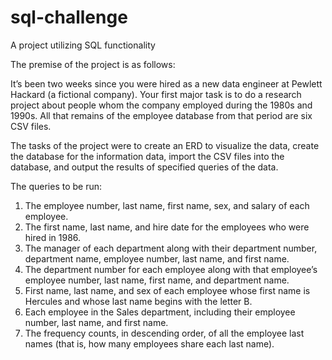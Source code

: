 # sql-challenge
A project utilizing SQL functionality


The premise of the project is as follows:

It’s been two weeks since you were hired as a new data engineer at Pewlett Hackard (a fictional company). Your first major task is to do a research project about people whom the company employed during the 1980s and 1990s. All that remains of the employee database from that period are six CSV files.


The tasks of the project were to create an ERD to visualize the data, create the database for the information data, import the CSV files into the database, and output the results of specified queries of the data.


The queries to be run:

1. The employee number, last name, first name, sex, and salary of each employee.
2. The first name, last name, and hire date for the employees who were hired in 1986.
3. The manager of each department along with their department number, department name, employee number, last name, and first name.
4. The department number for each employee along with that employee’s employee number, last name, first name, and department name.
5. First name, last name, and sex of each employee whose first name is Hercules and whose last name begins with the letter B.
6. Each employee in the Sales department, including their employee number, last name, and first name.
7. The frequency counts, in descending order, of all the employee last names (that is, how many employees share each last name).